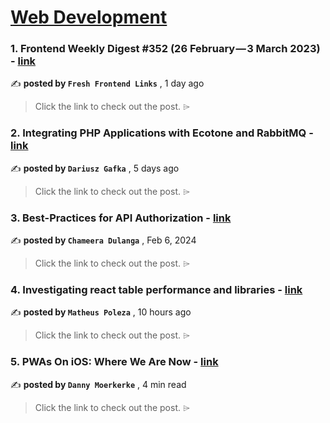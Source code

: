 
<h1><a href=https://medium.com/tag/web-development/recommended target="_blank" rel="noopener noreferrer">Web Development</a></h1>
<h3>1. Frontend Weekly Digest #352 (26 February — 3 March 2023) - <a href=https://medium.com/@frontender-ua/frontend-weekly-digest-352-26-february-3-march-2023-43439579c815?source=tag_recommended_feed---------0-84----------web_development----------3715b99e_204a_48dc_900a_6d7db172d552------- target="_blank" rel="noopener noreferrer">link</a></h3>

✍️ **posted by `Fresh Frontend Links`** <date> , 1 day ago</date>

<blockquote>Click the link to check out the post. ⌲</blockquote>

<h3>2. Integrating PHP Applications with Ecotone and RabbitMQ - <a href=https://medium.com/dev-genius/integrating-php-applications-with-ecotone-and-rabbitmq-df60f93eb1db?source=tag_recommended_feed---------1-107----------web_development----------3715b99e_204a_48dc_900a_6d7db172d552------- target="_blank" rel="noopener noreferrer">link</a></h3>

✍️ **posted by `Dariusz Gafka`** <date> , 5 days ago</date>

<blockquote>Click the link to check out the post. ⌲</blockquote>

<h3>3. Best-Practices for API Authorization - <a href=https://medium.com/bitsrc/best-practices-for-api-security-6d8242587caf?source=tag_recommended_feed---------2-85----------web_development----------3715b99e_204a_48dc_900a_6d7db172d552------- target="_blank" rel="noopener noreferrer">link</a></h3>

✍️ **posted by `Chameera Dulanga`** <date> , Feb 6, 2024</date>

<blockquote>Click the link to check out the post. ⌲</blockquote>

<h3>4. Investigating react table performance and libraries - <a href=https://medium.com/@matheuspoleza/investigating-react-table-performance-and-libraries-4f2437cfc3d6?source=tag_recommended_feed---------3-84----------web_development----------3715b99e_204a_48dc_900a_6d7db172d552------- target="_blank" rel="noopener noreferrer">link</a></h3>

✍️ **posted by `Matheus Poleza`** <date> , 10 hours ago</date>

<blockquote>Click the link to check out the post. ⌲</blockquote>

<h3>5. PWAs On iOS: Where We Are Now - <a href=https://medium.com/itnext/pwas-on-ios-where-we-are-now-fe9f7cdbd111?source=tag_recommended_feed---------4-107----------web_development----------3715b99e_204a_48dc_900a_6d7db172d552------- target="_blank" rel="noopener noreferrer">link</a></h3>

✍️ **posted by `Danny Moerkerke`** <date> , 4 min read</date>

<blockquote>Click the link to check out the post. ⌲</blockquote>

